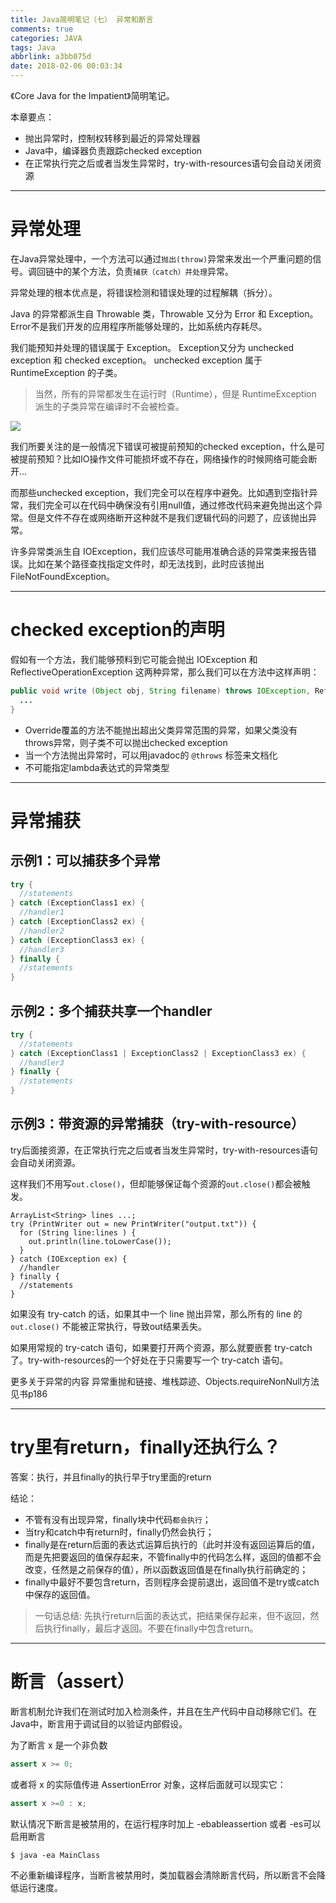```yaml
---
title: Java简明笔记（七） 异常和断言
comments: true
categories: JAVA
tags: Java
abbrlink: a3bb075d
date: 2018-02-06 00:03:34
---
```


《Core Java for the Impatient》简明笔记。

本章要点：
* 抛出异常时，控制权转移到最近的异常处理器
* Java中，编译器负责跟踪checked exception
* 在正常执行完之后或者当发生异常时，try-with-resources语句会自动关闭资源

---

<!-- more -->

# 异常处理

在Java异常处理中，一个方法可以通过`抛出(throw)`异常来发出一个严重问题的信号。调回链中的某个方法，负责`捕获（catch）并处理`异常。

异常处理的根本优点是，将错误检测和错误处理的过程解耦（拆分）。

Java 的异常都派生自 Throwable 类，Throwable 又分为 Error 和 Exception。Error不是我们开发的应用程序所能够处理的，比如系统内存耗尽。

我们能预知并处理的错误属于 Exception。 Exception又分为 unchecked exception 和 checked exception。 unchecked exception 属于 RuntimeException 的子类。

> 当然，所有的异常都发生在运行时（Runtime），但是 RuntimeException 派生的子类异常在编译时不会被检查。

![](../../../../images/Java/Throwable.png)

我们所要关注的是一般情况下错误可被提前预知的checked exception，什么是可被提前预知？比如IO操作文件可能损坏或不存在，网络操作的时候网络可能会断开...

而那些unchecked exception，我们完全可以在程序中避免。比如遇到空指针异常，我们完全可以在代码中确保没有引用null值，通过修改代码来避免抛出这个异常。但是文件不存在或网络断开这种就不是我们逻辑代码的问题了，应该抛出异常。

许多异常类派生自 IOException，我们应该尽可能用准确合适的异常类来报告错误。比如在某个路径查找指定文件时，却无法找到，此时应该抛出 FileNotFoundException。

---

# checked exception的声明

假如有一个方法，我们能够预料到它可能会抛出 IOException 和 ReflectiveOperationException 这两种异常，那么我们可以在方法中这样声明：

```java
public void write (Object obj, String filename) throws IOException, ReflectiveOperationException {
  ...
}
```

* Override覆盖的方法不能抛出超出父类异常范围的异常，如果父类没有throws异常，则子类不可以抛出checked exception
* 当一个方法抛出异常时，可以用javadoc的 `@throws` 标签来文档化
* 不可能指定lambda表达式的异常类型

---

# 异常捕获

## 示例1：可以捕获多个异常

```java
try {
  //statements
} catch (ExceptionClass1 ex) {
  //handler1
} catch (ExceptionClass2 ex) {
  //handler2
} catch (ExceptionClass3 ex) {
  //handler3
} finally {
  //statements
}
```

## 示例2：多个捕获共享一个handler

```java
try {
  //statements
} catch (ExceptionClass1 | ExceptionClass2 | ExceptionClass3 ex) {
  //handler3
} finally {
  //statements
}
```

## 示例3：带资源的异常捕获（try-with-resource）

try后面接资源，在正常执行完之后或者当发生异常时，try-with-resources语句会自动关闭资源。

这样我们不用写`out.close()`，但却能够保证每个资源的`out.close()`都会被触发。

```
ArrayList<String> lines ...;
try (PrintWriter out = new PrintWriter("output.txt")) {
  for (String line:lines ) {
    out.println(line.toLowerCase());
  }
} catch (IOException ex) {
  //handler
} finally {
  //statements
}
```

如果没有 try-catch 的话，如果其中一个 line 抛出异常，那么所有的 line 的 `out.close()` 不能被正常执行，导致out结果丢失。

如果用常规的 try-catch 语句，如果要打开两个资源，那么就要嵌套 try-catch 了。try-with-resources的一个好处在于只需要写一个 try-catch 语句。

更多关于异常的内容 异常重抛和链接、堆栈踪迹、Objects.requireNonNull方法见书p186

---

# try里有return，finally还执行么？

答案：执行，并且finally的执行早于try里面的return

结论：
* 不管有没有出现异常，finally块中代码`都会执行`；
* 当try和catch中有return时，finally仍然会执行；
* finally是在return后面的表达式运算后执行的（此时并没有返回运算后的值，而是先把要返回的值保存起来，不管finally中的代码怎么样，返回的值都不会改变，任然是之前保存的值），所以函数返回值是在finally执行前确定的；
* finally中最好不要包含return，否则程序会提前退出，返回值不是try或catch中保存的返回值。

> 一句话总结: 先执行return后面的表达式，把结果保存起来，但不返回，然后执行finally，最后才返回。不要在finally中包含return。

---

# 断言（assert）

断言机制允许我们在测试时加入检测条件，并且在生产代码中自动移除它们。在Java中，断言用于调试目的以验证内部假设。

为了断言 x 是一个非负数
```java
assert x >= 0;
```

或者将 x 的实际值传进 AssertionError 对象，这样后面就可以现实它：
```java
assert x >=0 : x;
```

默认情况下断言是被禁用的，在运行程序时加上 -ebableassertion 或者 -es可以启用断言

```
$ java -ea MainClass
```

不必重新编译程序，当断言被禁用时，类加载器会清除断言代码，所以断言不会降低运行速度。
